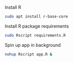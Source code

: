 
Install R

```bash
sudo apt install r-base-core
```

Install R package requirements

```bash
sudo Rscript requirements.R
```

Spin up app in background

```bash
nohup Rscript app.R &
```